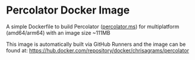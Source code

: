 # Percolator Docker Image

A simple Dockerfile to build Percolator ([percolator.ms](http://percolator.ms/)) for multiplatform (amd64/arm64) with an image size ~111MB

This image is automatically built via GitHub Runners and the image can be found at: https://hub.docker.com/repository/docker/chrisagrams/percolator